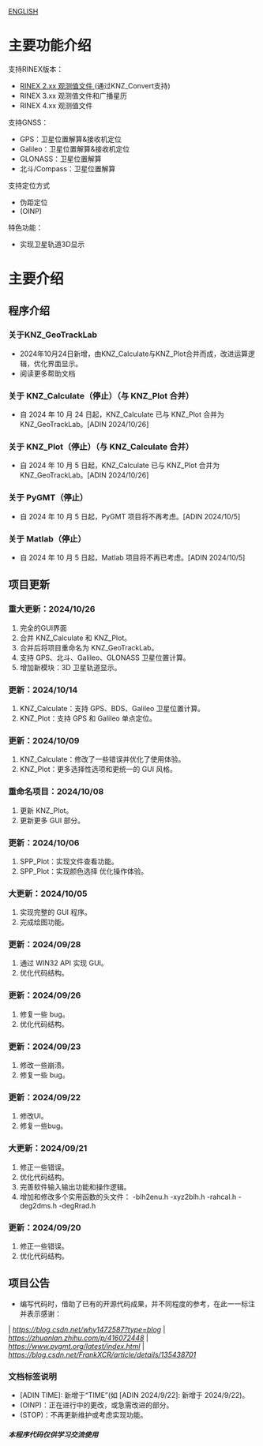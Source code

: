 [ENGLISH](/README.md)

# **主要功能介绍**

支持RINEX版本：
* [RINEX 2.xx 观测值文件 ](https://github.com/KenanZhu111/KNZ_Convert)(通过KNZ_Convert支持)
* RINEX 3.xx 观测值文件和广播星历 
* RINEX 4.xx 观测值文件 

支持GNSS：
* GPS：卫星位置解算&接收机定位
* Galileo：卫星位置解算&接收机定位
* GLONASS：卫星位置解算
* 北斗/Compass：卫星位置解算

支持定位方式
* 伪距定位
* (OINP)

特色功能：
* 实现卫星轨道3D显示

# 主要介绍
## 程序介绍
### 关于KNZ_GeoTrackLab
* 2024年10月24日新增，由KNZ_Calculate与KNZ_Plot合并而成，改进运算逻辑，优化界面显示。
* 阅读更多帮助文档
### 关于 KNZ_Calculate（停止）（与 KNZ_Plot 合并）
* 自 2024 年 10 月 24 日起，KNZ_Calculate 已与 KNZ_Plot 合并为 KNZ_GeoTrackLab。[ADIN 2024/10/26]
### 关于 KNZ_Plot（停止）（与 KNZ_Calculate 合并）
* 自 2024 年 10 月 5 日起，KNZ_Calculate 已与 KNZ_Plot 合并为 KNZ_GeoTrackLab。[ADIN 2024/10/26]
### 关于 PyGMT（停止）
* 自 2024 年 10 月 5 日起，PyGMT 项目将不再考虑。[ADIN 2024/10/5]
### 关于 Matlab（停止）
* 自 2024 年 10 月 5 日起，Matlab 项目将不再已考虑。[ADIN 2024/10/5]

## 项目更新

### 重大更新：2024/10/26
1. 完全的GUI界面
2. 合并 KNZ_Calculate 和 KNZ_Plot。
3. 合并后将项目重命名为 KNZ_GeoTrackLab。
4. 支持 GPS、北斗、Galileo、GLONASS 卫星位置计算。
5. 增加新模块：3D 卫星轨道显示。

### 更新：2024/10/14
1. KNZ_Calculate：支持 GPS、BDS、Galileo 卫星位置计算。
2. KNZ_Plot：支持 GPS 和 Galileo 单点定位。

### 更新：2024/10/09
1. KNZ_Calculate：修改了一些错误并优化了使用体验。
2. KNZ_Plot：更多选择性选项和更统一的 GUI 风格。

### 重命名项目：2024/10/08
1. 更新 KNZ_Plot。
2. 更新更多 GUI 部分。

### 更新：2024/10/06
1. SPP_Plot：实现文件查看功能。
2. SPP_Plot：实现颜色选择 优化操作体验。

### 大更新：2024/10/05
1. 实现完整的 GUI 程序。
2. 完成绘图功能。

### 更新：2024/09/28
1. 通过 WIN32 API 实现 GUI。
2. 优化代码结构。

### 更新：2024/09/26
1. 修复一些 bug。
2. 优化代码结构。

### 更新：2024/09/23
1. 修改一些崩溃。
2. 修复一些 bug。

### 更新：2024/09/22
1. 修改UI。
2. 修复一些bug。

### 大更新：2024/09/21
1. 修正一些错误。
2. 优化代码结构。
3. 完善软件输入输出功能和操作逻辑。
4. 增加和修改多个实用函数的头文件：
-blh2enu.h
-xyz2blh.h
-rahcal.h
-deg2dms.h
-degRrad.h

### 更新：2024/09/20
1. 修正一些错误。
2. 优化代码结构。

## 项目公告
* 编写代码时，借助了已有的开源代码成果，并不同程度的参考，在此一一标注并表示感谢：

| *https://blog.csdn.net/why1472587?type=blog*
| *https://zhuanlan.zhihu.com/p/416072448*
| *https://www.pygmt.org/latest/index.html*
| *https://blog.csdn.net/FrankXCR/article/details/135438701*

### 文档标签说明
* [ADIN TIME]: 新增于“TIME”(如 [ADIN 2024/9/22]: 新增于 2024/9/22)。
* (OINP)：正在进行中的更改，或急需改进的部分。
* (STOP)：不再更新维护或考虑实现功能。

#### *本程序代码仅供学习交流使用* ####
